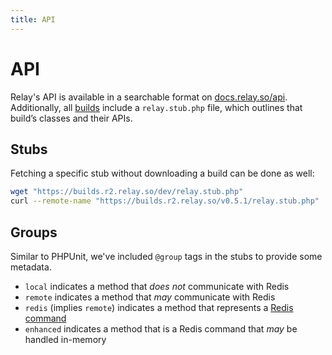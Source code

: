 ```yaml
---
title: API
---
```


# API

Relay's API is available in a searchable format on [docs.relay.so/api](https://docs.relay.so/api/develop/).
Additionally, all [builds](https://github.com/cachewerk/relay/releases) include a `relay.stub.php` file, which outlines that build’s classes and their APIs.

## Stubs

Fetching a specific stub without downloading a build can be done as well:

```bash
wget "https://builds.r2.relay.so/dev/relay.stub.php"
curl --remote-name "https://builds.r2.relay.so/v0.5.1/relay.stub.php"
```

## Groups

Similar to PHPUnit, we've included `@group` tags in the stubs to provide some metadata. 

- `local` indicates a method that _does not_ communicate with Redis
- `remote` indicates a method that _may_ communicate with Redis
- `redis` (implies `remote`) indicates a method that represents a [Redis command](https://redis.io/commands/)
- `enhanced` indicates a method that is a Redis command that _may_ be handled in-memory
